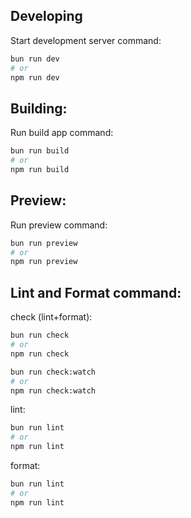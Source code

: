 ## Developing

Start development server command:

```bash
bun run dev
# or
npm run dev 
```

## Building:

Run build app command:

```bash
bun run build
# or
npm run build
```

## Preview:

Run preview command:

```bash
bun run preview
# or
npm run preview
```

## Lint and Format command:

check (lint+format):

```bash
bun run check
# or
npm run check
```
```bash
bun run check:watch
# or
npm run check:watch
```

lint:

```bash
bun run lint
# or
npm run lint
```

format:

```bash
bun run lint
# or
npm run lint
```
